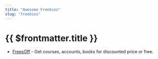 ```yaml
---
title: "Awesome Freebies"
slug: "freebies"
---
```


# {{ $frontmatter.title }}

* [FreesOff](https://freesoff.com) - Get courses, accounts, books for discounted price or free.
